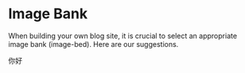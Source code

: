 # Image Bank 

When building your own blog site, it is crucial to select an appropriate image bank (image-bed). Here are our suggestions.

<highl>你好</highl>